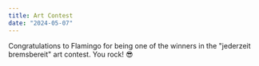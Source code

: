 ```yaml
---
title: Art Contest
date: "2024-05-07"
---
```


Congratulations to Flamingo for being one of the winners in the "jederzeit bremsbereit" art contest. You rock! 😎

